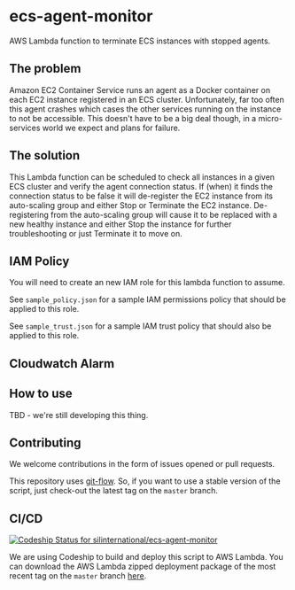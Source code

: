 # ecs-agent-monitor

AWS Lambda function to terminate ECS instances with stopped agents.

## The problem
Amazon EC2 Container Service runs an agent as a Docker container on each EC2
instance registered in an ECS cluster. Unfortunately, far too often this agent
crashes which cases the other services running on the instance to not be
accessible. This doesn't have to be a big deal though, in a micro-services
world we expect and plans for failure.

## The solution
This Lambda function can be scheduled to check all instances in a given ECS
cluster and verify the agent connection status. If (when) it finds the
connection status to be false it will de-register the EC2 instance from its
auto-scaling group and either Stop or Terminate the EC2 instance.
De-registering from the auto-scaling group will cause it to be replaced with a
new healthy instance and either Stop the instance for further troubleshooting
or just Terminate it to move on.

## IAM Policy
You will need to create an new IAM role for this lambda function to assume.

See `sample_policy.json` for a sample IAM permissions policy that should be
applied to this role.

See `sample_trust.json` for a sample IAM trust policy that should also be
applied to this role.

## Cloudwatch Alarm

## How to use
TBD - we're still developing this thing.

## Contributing
We welcome contributions in the form of issues opened or pull requests.

This repository uses [git-flow](http://nvie.com/posts/a-successful-git-branching-model/).
So, if you want to use a stable version of the script, just check-out the latest
tag on the `master` branch.

## CI/CD
[ ![Codeship Status for silinternational/ecs-agent-monitor](https://codeship.com/projects/97556e30-e3dc-0133-e2f1-2ef0590de381/status?branch=master)](https://codeship.com/projects/146170)

We are using Codeship to build and deploy this script to AWS Lambda. You can
download the AWS Lambda zipped deployment package of the most recent tag on the
`master` branch [here](https://s3.amazonaws.com/gtis-public-web/ecs-agent-monitor.zip).
